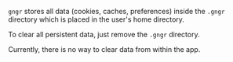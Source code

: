 `gngr` stores all data (cookies, caches, preferences) inside the `.gngr` directory which is placed in the user's home directory.

To clear all persistent data, just remove the `.gngr` directory.

Currently, there is no way to clear data from within the app.